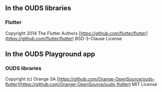 ## In the OUDS libraries

### Flutter

Copyright 2014 The Flutter Authors
[https://github.com/flutter/flutter](https://github.com/flutter/flutter)
BSD-3-Clause License

## In the OUDS Playground app

### OUDS libraries

Copyright (c) Orange SA
[https://github.com/Orange-OpenSource/ouds-flutter](https://github.com/Orange-OpenSource/ouds-flutter)
MIT License
